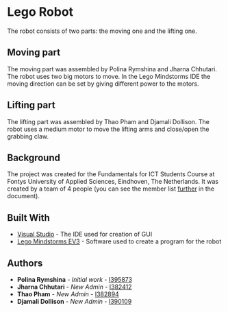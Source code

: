 # Lego Robot

The robot consists of two parts: the moving one and the lifting one.

## Moving part

The moving part was assembled by Polina Rymshina and Jharna Chhutari. 
The robot uses two big motors to move. In the Lego Mindstorms IDE the moving direction can be set by giving different power to the motors.

## Lifting part

The lifting part was assembled by Thao Pham and Djamali Dollison. 
The robot uses a medium motor to move the lifting arms and close/open the grabbing claw.

## Background

The project was created for the Fundamentals for ICT Students Course at Fontys University of Applied Sciences, Eindhoven, The Netherlands. It was created by a team of 4 people (you can see the member list [further](#authors) in the document).


## Built With

* [Visual Studio](https://www.visualstudio.com/) - The IDE used for creation of GUI
* [Lego Mindstorms EV3](https://www.lego.com/en-us/mindstorms) - Software used to create a program for the robot

## Authors

* **Polina Rymshina** - *Initial work* - [I395873](https://git.fhict.nl/I395873)
* **Jharna Chhutari** - *New Admin* - [I382412](https://git.fhict.nl/I382412)
* **Thao Pham** - *New Admin* - [I382894](https://git.fhict.nl/I382894)
* **Djamali Dollison** - *New Admin* - [I390109](https://git.fhict.nl/I390109)





